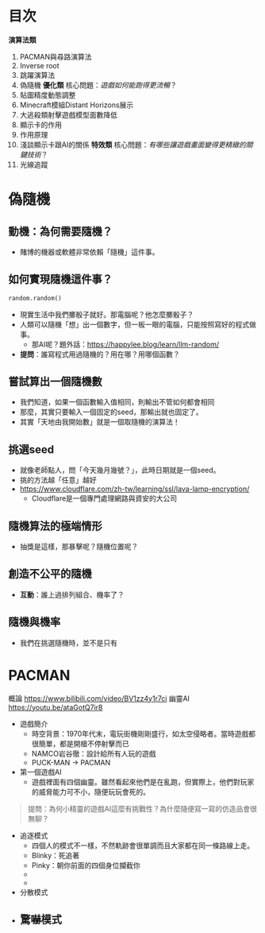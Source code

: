 # 目次
**演算法類**
1. PACMAN與尋路演算法
2. Inverse root
3. 跳躍演算法
4. 偽隨機
**優化類**
核心問題：*遊戲如何能跑得更流暢*？
5. 貼圖精度動態調整
6. Minecraft模組Distant Horizons展示
7. 大逃殺類射擊遊戲模型面數降低
8. 顯示卡的作用
9. 作用原理
10. 淺談顯示卡跟AI的關係
**特效類**
核心問題：*有哪些讓遊戲畫面變得更精緻的關鍵技術*？
11. 光線追蹤

# 偽隨機

## 動機：為何需要隨機？
- 賭博的機器或軟體非常依賴「隨機」這件事。

## 如何實現隨機這件事？
```py
random.random()
```

- 現實生活中我們擲骰子就好。那電腦呢？他怎麼擲骰子？
- 人類可以隨機「想」出一個數字，但一板一眼的電腦，只能按照寫好的程式做事。
	- 那AI呢？題外話：https://happylee.blog/learn/llm-random/
- **提問**：誰寫程式用過隨機的？用在哪？用哪個函數？

## 嘗試算出一個隨機數
- 我們知道，如果一個函數輸入值相同，則輸出不管如何都會相同
- 那麼，其實只要輸入一個固定的seed，那輸出就也固定了。
- 其實「天地由我開始數」就是一個取隨機的演算法！

## 挑選seed
- 就像老師點人，問「今天幾月幾號？」，此時日期就是一個seed。
- 挑的方法越「任意」越好
- https://www.cloudflare.com/zh-tw/learning/ssl/lava-lamp-encryption/
	- Cloudflare是一個專門處理網路與資安的大公司

## 隨機算法的極端情形
- 抽獎是這樣，那暴擊呢？隨機位置呢？


## 創造不公平的隨機
- **互動**：誰上過排列組合、機率了？

## 隨機與機率
- 我們在挑選隨機時，並不是只有

# PACMAN
概論 https://www.bilibili.com/video/BV1zz4y1r7ci
幽靈AI https://youtu.be/ataGotQ7ir8
- 遊戲簡介
	- 時空背景：1970年代末，電玩街機剛剛盛行，如太空侵略者。當時遊戲都很簡單，都是開槍不停射擊而已
	- NAMCO岩谷徹：設計給所有人玩的遊戲
	- PUCK-MAN -> PACMAN
- 第一個遊戲AI
	- 遊戲裡面有四個幽靈。雖然看起來他們是在亂跑，但實際上，他們對玩家的威脅能力可不小，隨便玩玩會死的。

> 提問：為何小精靈的遊戲AI這麼有挑戰性？為什麼隨便寫一寫的仿造品會很無聊？

- 追逐模式
	- 四個人的模式不一樣，不然軌跡會很單調而且大家都在同一條路線上走。
	- Blinky：死追著
	- Pinky：朝你前面的四個身位攔截你
	- 
	- 
- 分散模式
- 驚嚇模式
	- 
